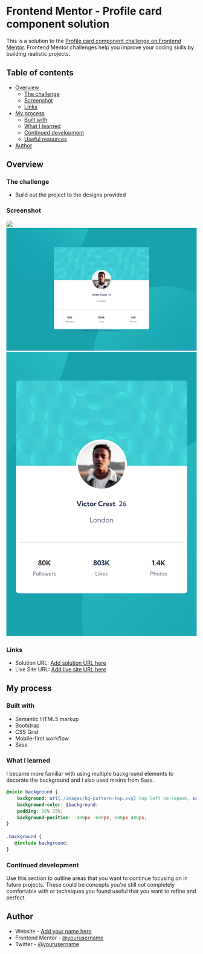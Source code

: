 # Frontend Mentor - Profile card component solution

This is a solution to the [Profile card component challenge on Frontend Mentor](https://www.frontendmentor.io/challenges/profile-card-component-cfArpWshJ). Frontend Mentor challenges help you improve your coding skills by building realistic projects.

## Table of contents

* [Overview](#overview)
    * [The challenge](#the-challenge)
    * [Screenshot](#screenshot)
    * [Links](#links)
* [My process](#my-process)
    * [Built with](#built-with)
    * [What I learned](#what-i-learned)
    * [Continued development](#continued-development)
    * [Useful resources](#useful-resources)
* [Author](#author)

## Overview

### The challenge

* Build out the project to the designs provided

### Screenshot

![](./screenshot.jpg)![FireShot Capture 022 - Frontend Mentor - Profile card component - 127.0.0.1.png](.media/img_0.png)
![FireShot Mobile Capture 023 - Frontend Mentor - Profile card component - 127.0.0.1.png](.media/img_1.png)

### Links

* Solution URL: [Add solution URL here](https://your-solution-url.com)
* Live Site URL: [Add live site URL here](https://your-live-site-url.com)

## My process

### Built with

* Semantic HTML5 markup
* Bootstrap
* CSS Grid
* Mobile-first workflow
* Sass


### What I learned

I became more familiar with using multiple background elements to decorate the background and I also used mixins from Sass.

``` scss
@mixin background {
    background: url(./images/bg-pattern-top.svg) top left no-repeat, url(./images/bg-pattern-bottom.svg) bottom right no-repeat;
    background-color: $background;
    padding: 10% 25%;
    background-position: -400px -600px, 600px 400px;
}

.background {
   @include background;
}
```

### Continued development

Use this section to outline areas that you want to continue focusing on in future projects. These could be concepts you're still not completely comfortable with or techniques you found useful that you want to refine and perfect.
<br>
## Author

* Website - [Add your name here](https://www.your-site.com)
* Frontend Mentor - [@yourusername](https://www.frontendmentor.io/profile/yourusername)
* Twitter - [@yourusername](https://www.twitter.com/yourusername)
